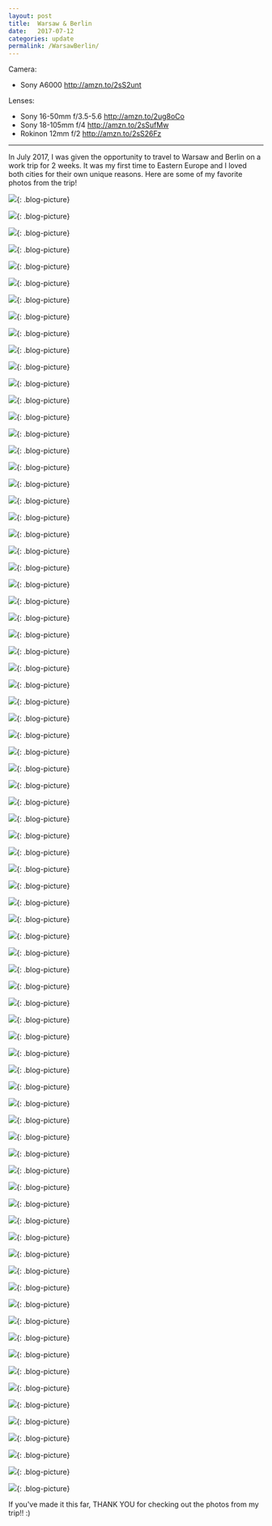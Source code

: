 ```yaml
---
layout: post
title:  Warsaw & Berlin
date:   2017-07-12
categories: update
permalink: /WarsawBerlin/
---
```


Camera: 
  * Sony A6000   <http://amzn.to/2sS2unt>

Lenses:
  * Sony 16-50mm f/3.5-5.6 <http://amzn.to/2ug8oCo>
  * Sony 18-105mm f/4 <http://amzn.to/2sSufMw>
  * Rokinon 12mm f/2 <http://amzn.to/2sS26Fz>

* * *

In July 2017, I was given the opportunity to travel to Warsaw and Berlin on a work trip for 2 weeks. It was my first time to Eastern Europe and I loved both cities for their own unique reasons. Here are some of my favorite photos from the trip!

![](https://c1.staticflickr.com/5/4217/35039378543_039945e1c4_b.jpg){: .blog-picture}

![](https://c1.staticflickr.com/5/4287/35679871142_b22e458ede_b.jpg){: .blog-picture}

![](https://c1.staticflickr.com/5/4235/35008845944_005292cffd_b.jpg){: .blog-picture}

![](https://c1.staticflickr.com/5/4208/35808301616_da160c6d5f_b.jpg){: .blog-picture}

![](https://c1.staticflickr.com/5/4236/35008855644_02cf756187_b.jpg){: .blog-picture}

![](https://c1.staticflickr.com/5/4211/35717038471_558788559c_b.jpg){: .blog-picture}

![](https://c1.staticflickr.com/5/4233/35460920100_c712fdd0b9_b.jpg){: .blog-picture}

![](https://c1.staticflickr.com/5/4253/35460925510_eb03e5bbda_b.jpg){: .blog-picture}

![](https://c1.staticflickr.com/5/4253/35039359233_ae5c4d2b66_b.jpg){: .blog-picture}

![](https://c1.staticflickr.com/5/4265/35039364213_f9237057a5_b.jpg){: .blog-picture}

![](https://c1.staticflickr.com/5/4279/35008875864_992a496338_b.jpg){: .blog-picture}

![](https://c1.staticflickr.com/5/4217/35008887864_478913781c_b.jpg){: .blog-picture}

![](https://c1.staticflickr.com/5/4286/35717073161_1aa75fa013_b.jpg){: .blog-picture}

![](https://c1.staticflickr.com/5/4217/35039401013_cb6d373473_b.jpg){: .blog-picture}

![](https://c1.staticflickr.com/5/4277/35808367616_a6b37d130f_b.jpg){: .blog-picture}

![](https://c1.staticflickr.com/5/4286/35039413653_07dc4fb62a_b.jpg){: .blog-picture}

![](https://c1.staticflickr.com/5/4283/35460969390_f8a920be6a_b.jpg){: .blog-picture}

![](https://c1.staticflickr.com/5/4116/35039434783_cf93d618e5_b.jpg){: .blog-picture}

![](https://c1.staticflickr.com/5/4261/35460984110_339d49ab83_b.jpg){: .blog-picture}

![](https://c1.staticflickr.com/5/4284/35717103551_d9693a4768_b.jpg){: .blog-picture}

![](https://c1.staticflickr.com/5/4282/35008925004_6d563661e1_b.jpg){: .blog-picture}

![](https://c1.staticflickr.com/5/4205/35717115661_2beb9f51c8_b.jpg){: .blog-picture}

![](https://c1.staticflickr.com/5/4254/35039459343_bf93d59454_b.jpg){: .blog-picture}

![](https://c1.staticflickr.com/5/4206/35039463693_2c0c371d45_b.jpg){: .blog-picture}

![](https://c1.staticflickr.com/5/4258/35679949942_910575b1c3_b.jpg){: .blog-picture}

![](https://c1.staticflickr.com/5/4257/35039474513_33e6ac3305_b.jpg){: .blog-picture}

![](https://c1.staticflickr.com/5/4212/35679955262_d76fbf7399_b.jpg){: .blog-picture}

![](https://c1.staticflickr.com/5/4236/35808417236_081f73a797_b.jpg){: .blog-picture}

![](https://c1.staticflickr.com/5/4229/35679958762_238f30c82f_b.jpg){: .blog-picture}

![](https://c1.staticflickr.com/5/4241/35808424116_cfdaef564e_b.jpg){: .blog-picture}

![](https://c1.staticflickr.com/5/4277/35717167361_6168c96c3f_b.jpg){: .blog-picture}

![](https://c1.staticflickr.com/5/4263/35679969052_c6fc0a7dfb_b.jpg){: .blog-picture}

![](https://c1.staticflickr.com/5/4229/35848999715_1a36fab14d_b.jpg){: .blog-picture}

![](https://c1.staticflickr.com/5/4232/35717193951_07e5dc9bf0_b.jpg){: .blog-picture}

![](https://c1.staticflickr.com/5/4209/35808456536_2a134df54d_b.jpg){: .blog-picture}

![](https://c1.staticflickr.com/5/4284/35808462806_16e5a61d52_b.jpg){: .blog-picture}

![](https://c1.staticflickr.com/5/4253/35808469946_f18cbe817d_b.jpg){: .blog-picture}

![](https://c1.staticflickr.com/5/4241/35717203161_e3c810cb43_b.jpg){: .blog-picture}

![](https://c1.staticflickr.com/5/4230/35808480596_28542227f5_b.jpg){: .blog-picture}

![](https://c1.staticflickr.com/5/4256/35680015302_bb2ca0f257_b.jpg){: .blog-picture}

![](https://c1.staticflickr.com/5/4206/35680019482_6e2b66c0c6_b.jpg){: .blog-picture}

![](https://c1.staticflickr.com/5/4277/35039554613_c6bc277770_b.jpg){: .blog-picture}

![](https://c1.staticflickr.com/5/4290/35009016974_f287093e18_b.jpg){: .blog-picture}

![](https://c1.staticflickr.com/5/4215/35849072315_e2d4af1573_c.jpg){: .blog-picture}

![](https://c1.staticflickr.com/5/4254/35717230181_e2cf5506d5_b.jpg){: .blog-picture}

![](https://c1.staticflickr.com/5/4241/35717238931_34f4411e49_b.jpg){: .blog-picture}

![](https://c1.staticflickr.com/5/4213/35849085795_b2d4837ddd_b.jpg){: .blog-picture}

![](https://c1.staticflickr.com/5/4257/35717248601_b8998ce06a_c.jpg){: .blog-picture}

![](https://c1.staticflickr.com/5/4239/35808557566_427a658171_b.jpg){: .blog-picture}

![](https://c1.staticflickr.com/5/4266/35717252471_a48eed3a49_b.jpg){: .blog-picture}

![](https://c1.staticflickr.com/5/4255/35808563076_38576d8df8_b.jpg){: .blog-picture}

![](https://c1.staticflickr.com/5/4281/35717256831_14c318d5a4_c.jpg){: .blog-picture}

![](https://c1.staticflickr.com/5/4286/35009054724_77ab71f2b4_b.jpg){: .blog-picture}

![](https://c1.staticflickr.com/5/4210/35009065074_b70322c1f0_b.jpg){: .blog-picture}

![](https://c1.staticflickr.com/5/4255/35009076714_3311912128_b.jpg){: .blog-picture}

![](https://c1.staticflickr.com/5/4238/35849117295_055c707cfb_b.jpg){: .blog-picture}

![](https://c1.staticflickr.com/5/4233/35717291661_063d2c49fa_b.jpg){: .blog-picture}

![](https://c1.staticflickr.com/5/4277/35849125765_0e4dedcc59_c.jpg){: .blog-picture}

![](https://c1.staticflickr.com/5/4278/35680118402_b9b2f1496f_b.jpg){: .blog-picture}

![](https://c1.staticflickr.com/5/4265/35849143005_be1b47bf89_b.jpg){: .blog-picture}

![](https://c1.staticflickr.com/5/4287/35808631146_0c30dd859c_b.jpg){: .blog-picture}

![](https://c1.staticflickr.com/5/4290/35717331751_494d37118e_b.jpg){: .blog-picture}

![](https://c1.staticflickr.com/5/4208/35808644606_f25343f289_b.jpg){: .blog-picture}

![](https://c1.staticflickr.com/5/4242/35461189970_4b1659da13_c.jpg){: .blog-picture}

![](https://c1.staticflickr.com/5/4262/35461200880_f4b4e4f892_b.jpg){: .blog-picture}

![](https://c1.staticflickr.com/5/4265/35461211560_8d05fb1e5f_c.jpg){: .blog-picture}

![](https://c1.staticflickr.com/5/4206/35461218220_ea619afc47_c.jpg){: .blog-picture}

![](https://c1.staticflickr.com/5/4236/35849180895_64982b4486_b.jpg){: .blog-picture}

![](https://c1.staticflickr.com/5/4279/35461228100_a3117f86fb_b.jpg){: .blog-picture}

![](https://c1.staticflickr.com/5/4209/35461233860_244ea3fd0f_b.jpg){: .blog-picture}

![](https://c1.staticflickr.com/5/4264/35680181952_c236dcf9cf_b.jpg){: .blog-picture}

![](https://c1.staticflickr.com/5/4282/35461250690_7714eba3d5_b.jpg){: .blog-picture}

![](https://c1.staticflickr.com/5/4265/35461256350_caf212ed1e_b.jpg){: .blog-picture}

![](https://c1.staticflickr.com/5/4288/35461261180_2f82f01364_b.jpg){: .blog-picture}

![](https://c1.staticflickr.com/5/4257/35461265470_4897528486_b.jpg){: .blog-picture}

![](https://c1.staticflickr.com/5/4216/35461272490_73ee97592b_b.jpg){: .blog-picture}

![](https://c1.staticflickr.com/5/4261/35849222075_7affc0df26_b.jpg){: .blog-picture}

![](https://c1.staticflickr.com/5/4235/35039716123_b37cc90fd9_b.jpg){: .blog-picture}

If you've made it this far, THANK YOU for checking out the photos from my trip!! :)
